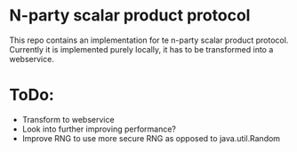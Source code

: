 # N-party scalar product protocol

This repo contains an implementation for te n-party scalar product protocol. Currently it is implemented purely locally,
it has to be transformed into a webservice.

# ToDo:

- Transform to webservice
- Look into further improving performance?
- Improve RNG to use more secure RNG as opposed to java.util.Random
